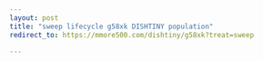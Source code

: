 ```yaml
---
layout: post
title: "sweep lifecycle g58xk DISHTINY population"
redirect_to: https://mmore500.com/dishtiny/g58xk?treat=sweep

---
```

